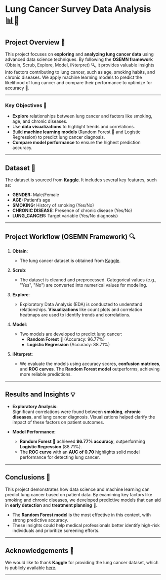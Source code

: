 # **Lung Cancer Survey Data Analysis** 📊🧬

## **Project Overview** 🌟

This project focuses on **exploring** and **analyzing lung cancer data** using advanced data science techniques. By following the **OSEMN framework** (Obtain, Scrub, Explore, Model, iNterpret) 🔍, it provides valuable insights into factors contributing to lung cancer, such as age, smoking habits, and chronic diseases. We apply machine learning models to predict the likelihood of lung cancer and compare their performance to optimize for accuracy 🎯.

---

### **Key Objectives** 🎯

- **Explore** relationships between lung cancer and factors like smoking, age, and chronic diseases.
- Use **data visualizations** to highlight trends and correlations.
- Build **machine learning models** (Random Forest 🌲 and Logistic Regression) to predict lung cancer diagnosis.
- **Compare model performance** to ensure the highest prediction accuracy.

---

## **Dataset** 📂

The dataset is sourced from **[Kaggle](https://www.kaggle.com/datasets/nancyalaswad90/lung-cancer)**. It includes several key features, such as:

- **GENDER:** Male/Female
- **AGE:** Patient’s age
- **SMOKING:** History of smoking (Yes/No)
- **CHRONIC DISEASE:** Presence of chronic disease (Yes/No)
- **LUNG_CANCER:** Target variable (Yes/No diagnosis)

---

## **Project Workflow (OSEMN Framework)** 🔍

1. **Obtain**:  
   - The lung cancer dataset is obtained from [Kaggle](https://www.kaggle.com/datasets/nancyalaswad90/lung-cancer).

2. **Scrub**:  
   - The dataset is cleaned and preprocessed. Categorical values (e.g., "Yes", "No") are converted into numerical values for modeling.

3. **Explore**:  
   - Exploratory Data Analysis (EDA) is conducted to understand relationships. **Visualizations** like count plots and correlation heatmaps are used to identify trends and correlations.

4. **Model**:  
   - Two models are developed to predict lung cancer:
     - **Random Forest** 🌲 (Accuracy: 96.77%)
     - **Logistic Regression** (Accuracy: 88.71%)

5. **iNterpret**:  
   - We evaluate the models using accuracy scores, **confusion matrices**, and **ROC curves**. The **Random Forest model** outperforms, achieving more reliable predictions.

---

## **Results and Insights** 💡

- **Exploratory Analysis**:  
  Significant correlations were found between **smoking**, **chronic diseases**, and lung cancer diagnosis. Visualizations helped clarify the impact of these factors on patient outcomes.

- **Model Performance**:  
  - **Random Forest** 🌲 achieved **96.77% accuracy**, outperforming **Logistic Regression** (88.71%).  
  - The **ROC curve** with an **AUC of 0.70** highlights solid model performance for detecting lung cancer.

---

## **Conclusions** 🔬

This project demonstrates how data science and machine learning can predict lung cancer based on patient data. By examining key factors like smoking and chronic diseases, we developed predictive models that can aid in **early detection** and **treatment planning** 🏥.

- The **Random Forest model** is the most effective in this context, with strong predictive accuracy.
- These insights could help medical professionals better identify high-risk individuals and prioritize screening efforts.

---

## **Acknowledgements** 🙏

We would like to thank **Kaggle** for providing the lung cancer dataset, which is publicly available [here](https://www.kaggle.com/datasets/nancyalaswad90/lung-cancer).

---
